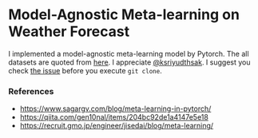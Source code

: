 # Model-Agnostic Meta-learning on Weather Forecast
I implemented a model-agnostic meta-learning model by Pytorch. The all datasets are quoted from [here](https://github.com/ksriyudthsak/maml_weather_forecast/blob/master/maml_weather_forecast/). I appreciate [@ksriyudthsak](https://github.com/ksriyudthsak). I suggest you check [the issue](https://recruit.gmo.jp/engineer/jisedai/blog/meta-learning/) before you execute `git clone`.
### References  
- https://www.sagargv.com/blog/meta-learning-in-pytorch/
- https://qiita.com/gen10nal/items/204bc92de1a4147e5e18
- https://recruit.gmo.jp/engineer/jisedai/blog/meta-learning/
